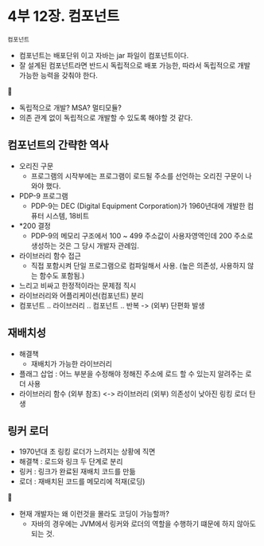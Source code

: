 # 4부 12장. 컴포넌트

`컴포넌트`
- 컴포넌트는 배포단위 이고 자바는 jar 파일이 컴포넌트이다.
- 잘 설계된 컴포넌트라면 반드시 독립적으로 배포 가능한, 따라서 독립적으로 개발 가능한 능력을 갖춰야 한다.

🤔
- 독립적으로 개발? MSA? 멀티모듈?
- 의존 관계 없이 독립적으로 개발할 수 있도록 해야할 것 같다.

## 컴포넌트의 간략한 역사
- 오리진 구문
  - 프로그램의 시작부에는 프로그램이 로드될 주소를 선언하는 오리진 구문이 나와야 했다.
- PDP-9 프로그램
  - PDP-9는 DEC (Digital Equipment Corporation)가 1960년대에 개발한 컴퓨터 시스템, 18비트
- *200 결정
  - PDP-9의 메모리 구조에서 100 ~ 499 주소값이 사용자영역인데 200 주소로 생성하는 것은 그 당시 개발자 관례임.
- 라이브러리 함수 접근
  - 직접 포함시켜 단일 프로그램으로 컴파일해서 사용. (높은 의존성, 사용하지 않는 함수도 포함됨.)
- 느리고 비싸고 한정적이라는 문제점 직시
- 라이브러리와 어플리케이션(컴포넌트) 분리
- 컴포넌트 .. 라이브러리 .. 컴포넌트 .. 반복 -> (외부) 단편화 발생

## 재배치성
- 해결책
  - 재배치가 가능한 라이브러리
- 플래그 삽업 : 어느 부분을 수정해야 정해진 주소에 로드 할 수 있는지 알려주는 로더 사용
- 라이브러리 함수 (외부 참조) <-> 라이브러리 (외부) 의존성이 낮아진 링킹 로더 탄생

## 링커 로더
- 1970년대 초 링킹 로더가 느려지는 상황에 직면
- 해결책 : 로드와 링크 두 단계로 분리
- 링커 : 링크가 완료된 재배치 코드를 만듦
- 로더 : 재배치된 코드를 메모리에 적재(로딩)

🤔
- 현재 개발자는 왜 이런것을 몰라도 코딩이 가능할까?
  - 자바의 경우에는 JVM에서 링커와 로더의 역할을 수행하기 떄문에 하지 않아도 되는 것.
